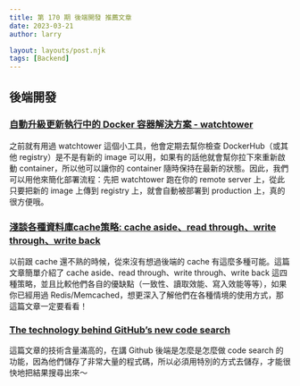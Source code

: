 ```yaml
---
title: 第 170 期 後端開發 推薦文章
date: 2023-03-21
author: larry

layout: layouts/post.njk
tags: [Backend]
---
```


## 後端開發

### [自動升級更新執行中的 Docker 容器解決方案 - watchtower](https://blog.wu-boy.com/2023/02/automating-docker-container-base-image-updates-cht/)

之前就有用過 watchtower 這個小工具，他會定期去幫你檢查 DockerHub（或其他 registry）是不是有新的 image 可以用，如果有的話他就會幫你拉下來重新啟動 container，所以他可以讓你的 container 隨時保持在最新的狀態。因此，我們可以用他來簡化部署流程：先把 watchtower 跑在你的 remote server 上，從此只要把新的 image 上傳到 registry 上，就會自動被部署到 production 上，真的很方便哦。

### [淺談各種資料庫cache策略: cache aside、read through、write through、write back](https://homuchen.com/posts/databse-chache-strategies/)

以前跟 cache 還不熟的時候，從來沒有想過後端的 cache 有這麼多種可能。這篇文章簡單介紹了 cache aside、read through、write through、write back 這四種策略，並且比較他們各自的優缺點（一致性、讀取效能、寫入效能等等），如果你已經用過 Redis/Memcached，想更深入了解他們在各種情境的使用方式，那這篇文章一定要看看！

### [The technology behind GitHub’s new code search](https://github.blog/2023-02-06-the-technology-behind-githubs-new-code-search/)

這篇文章的技術含量滿高的，在講 Github 後端是怎麼是怎麼做 code search 的功能，因為他們儲存了非常大量的程式碼，所以必須用特別的方式去儲存，才能很快地把結果搜尋出來～
